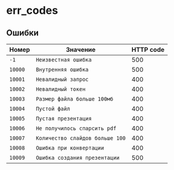 # err_codes

## Ошибки

| Номер   | Значение                        | HTTP code |
|---------|---------------------------------|-----------|
| `-1`    | `Неизвестная ошибка`            | 500       |
| `10000` | `Внутренняя ошибка`             | 500       |
| `10001` | `Невалидный запрос`             | 400       |
| `10002` | `Невалидный токен`              | 400       |
| `10003` | `Размер файла больше 100мб`     | 400       |
| `10004` | `Пустой файл`                   | 400       |
| `10005` | `Пустая презентация`            | 400       |
| `10006` | `Не получилось спарсить pdf`    | 400       |
| `10007` | `Количество слайдов больше 100` | 400       |
| `10008` | `Ошибка при конвертации`        | 400       |
| `10009` | `Ошибка создания презентации`   | 500       |